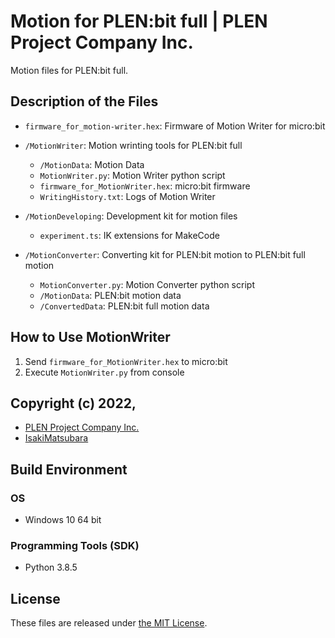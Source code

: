 Motion for PLEN:bit full | PLEN Project Company Inc.
===============================================================================

Motion files for PLEN:bit full.

## Description of the Files

- `firmware_for_motion-writer.hex`: Firmware of Motion Writer for micro:bit

- `/MotionWriter`: Motion wrinting tools for PLEN:bit full
    - `/MotionData`: Motion Data
    - `MotionWriter.py`: Motion Writer python script
    - `firmware_for_MotionWriter.hex`: micro:bit firmware
    - `WritingHistory.txt`: Logs of Motion Writer

- `/MotionDeveloping`: Development kit for motion files
    - `experiment.ts`: IK extensions for MakeCode

- `/MotionConverter`: Converting kit for PLEN:bit motion to PLEN:bit full motion 
    - `MotionConverter.py`: Motion Converter python script
    - `/MotionData`: PLEN:bit motion data
    - `/ConvertedData`: PLEN:bit full motion data

## How to Use MotionWriter

1. Send `firmware_for_MotionWriter.hex` to micro:bit
2. Execute `MotionWriter.py` from console

## Copyright (c) 2022,
- [PLEN Project Company Inc.](https://plen.jp)
- [IsakiMatsubara](https://github.com/IsakiMatsubara)

## Build Environment
### OS
- Windows 10 64 bit

### Programming Tools (SDK)
- Python 3.8.5

## License
These files are released under [the MIT License](https://opensource.org/licenses/mit-license.php).
